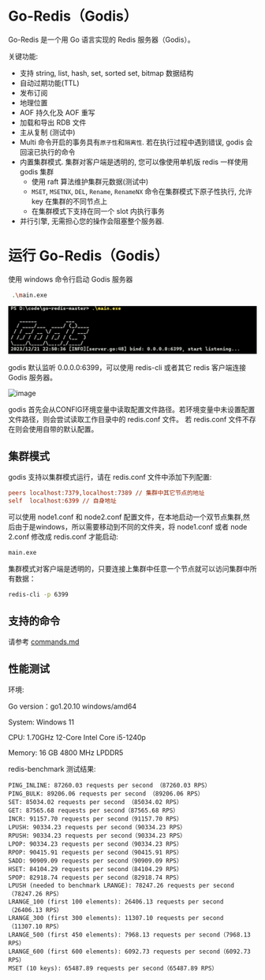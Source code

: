 # Go-Redis（Godis）

Go-Redis 是一个用 Go 语言实现的 Redis 服务器（Godis）。

关键功能:
- 支持 string, list, hash, set, sorted set, bitmap 数据结构
- 自动过期功能(TTL)
- 发布订阅
- 地理位置
- AOF 持久化及 AOF 重写
- 加载和导出 RDB 文件
- 主从复制 (测试中)
- Multi 命令开启的事务具有`原子性`和`隔离性`. 若在执行过程中遇到错误, godis 会回滚已执行的命令
- 内置集群模式. 集群对客户端是透明的, 您可以像使用单机版 redis 一样使用 godis 集群
  - 使用 raft 算法维护集群元数据(测试中)
  - `MSET`, `MSETNX`, `DEL`, `Rename`, `RenameNX`  命令在集群模式下原子性执行, 允许 key 在集群的不同节点上
  - 在集群模式下支持在同一个 slot 内执行事务
- 并行引擎, 无需担心您的操作会阻塞整个服务器.


# 运行 Go-Redis（Godis）

使用 windows 命令行启动 Godis 服务器

```bash
 .\main.exe
```

![](https://github.com/DIDA-lJ/go-redis/blob/dev/img/img.png)

godis 默认监听 0.0.0.0:6399，可以使用 redis-cli 或者其它 redis 客户端连接 Godis 服务器。

![image](https://github.com/DIDA-lJ/go-redis/assets/97254796/a6915fbc-8532-4df6-b964-78393e2ccbb5)


godis 首先会从CONFIG环境变量中读取配置文件路径。若环境变量中未设置配置文件路径，则会尝试读取工作目录中的 redis.conf 文件。 若 redis.conf 文件不存在则会使用自带的默认配置。

## 集群模式

godis 支持以集群模式运行，请在 redis.conf 文件中添加下列配置:

```ini
peers localhost:7379,localhost:7389 // 集群中其它节点的地址
self  localhost:6399 // 自身地址
```

可以使用 node1.conf 和 node2.conf 配置文件，在本地启动一个双节点集群,然后由于是windows，所以需要移动到不同的文件夹，将 node1.conf 或者 node 2.conf 修改成 redis.conf 才能启动:

```bash
main.exe
```

集群模式对客户端是透明的，只要连接上集群中任意一个节点就可以访问集群中所有数据：

```bash
redis-cli -p 6399
```

## 支持的命令

请参考 [commands.md](https://github.com/DIDA-lJ/go-redis/blob/dev/commands.md)

## 性能测试

环境:

Go version：go1.20.10 windows/amd64

System: Windows 11 

CPU: 1.70GHz 12-Core Intel Core i5-1240p

Memory: 16 GB 4800 MHz LPDDR5

redis-benchmark 测试结果:

```
PING_INLINE: 87260.03 requests per second （87260.03 RPS）
PING_BULK: 89206.06 requests per second （89206.06 RPS）
SET: 85034.02 requests per second （85034.02 RPS）
GET: 87565.68 requests per second（87565.68 RPS）
INCR: 91157.70 requests per second（91157.70 RPS）
LPUSH: 90334.23 requests per second（90334.23 RPS）
RPUSH: 90334.23 requests per second（90334.23 RPS）
LPOP: 90334.23 requests per second（90334.23 RPS）
RPOP: 90415.91 requests per second（90415.91 RPS）
SADD: 90909.09 requests per second（90909.09 RPS）
HSET: 84104.29 requests per second（84104.29 RPS）
SPOP: 82918.74 requests per second（82918.74 RPS）
LPUSH (needed to benchmark LRANGE): 78247.26 requests per second（78247.26 RPS）
LRANGE_100 (first 100 elements): 26406.13 requests per second（26406.13 RPS）
LRANGE_300 (first 300 elements): 11307.10 requests per second（11307.10 RPS）
LRANGE_500 (first 450 elements): 7968.13 requests per second（7968.13 RPS）
LRANGE_600 (first 600 elements): 6092.73 requests per second（6092.73 RPS）
MSET (10 keys): 65487.89 requests per second（65487.89 RPS）
```

